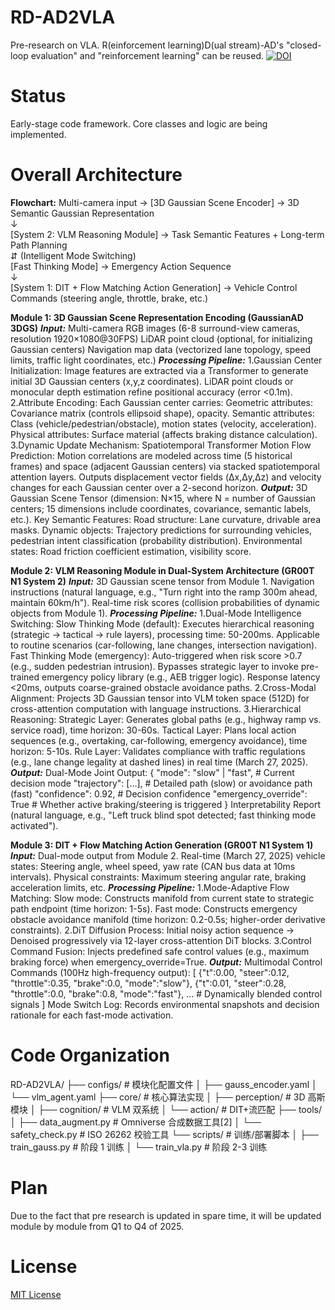 # RD-AD2VLA
Pre-research on VLA. R(einforcement learning)D(ual stream)-AD's "closed-loop evaluation" and "reinforcement learning" can be reused.
[![DOI](https://zenodo.org/badge/DOI/10.5281/zenodo.15073856.svg)](https://doi.org/10.5281/zenodo.15073856)

# Status
Early-stage code framework. Core classes and logic are being implemented.  

# Overall Architecture
**Flowchart:**
Multi-camera input → [3D Gaussian Scene Encoder] → 3D Semantic Gaussian Representation  
                      ↓  
[System 2: VLM Reasoning Module] → Task Semantic Features + Long-term Path Planning  
                      ⇵ (Intelligent Mode Switching)  
[Fast Thinking Mode] → Emergency Action Sequence  
                      ↓  
[System 1: DIT + Flow Matching Action Generation] → Vehicle Control Commands (steering angle, throttle, brake, etc.)  

**Module 1: 3D Gaussian Scene Representation Encoding (GaussianAD 3DGS)**
***Input:***
Multi-camera RGB images (6-8 surround-view cameras, resolution 1920×1080@30FPS)
LiDAR point cloud (optional, for initializing Gaussian centers)
Navigation map data (vectorized lane topology, speed limits, traffic light coordinates, etc.)
***Processing Pipeline:***
1.Gaussian Center Initialization:
Image features are extracted via a Transformer to generate initial 3D Gaussian centers (x,y,z coordinates).
LiDAR point clouds or monocular depth estimation refine positional accuracy (error <0.1m).
2.Attribute Encoding:
Each Gaussian center carries:
 Geometric attributes: Covariance matrix (controls ellipsoid shape), opacity.
 Semantic attributes: Class (vehicle/pedestrian/obstacle), motion states (velocity, acceleration).
 Physical attributes: Surface material (affects braking distance calculation).
3.Dynamic Update Mechanism:
Spatiotemporal Transformer Motion Flow Prediction:
Motion correlations are modeled across time (5 historical frames) and space (adjacent Gaussian centers) via stacked spatiotemporal attention layers.
Outputs displacement vector fields (Δx,Δy,Δz) and velocity changes for each Gaussian center over a 2-second horizon.
***Output:***
3D Gaussian Scene Tensor (dimension: N×15, where N = number of Gaussian centers; 15 dimensions include coordinates, covariance, semantic labels, etc.).
Key Semantic Features:
 Road structure: Lane curvature, drivable area masks.
 Dynamic objects: Trajectory predictions for surrounding vehicles, pedestrian intent classification (probability distribution).
 Environmental states: Road friction coefficient estimation, visibility score.

**Module 2: VLM Reasoning Module in Dual-System Architecture (GR00T N1 System 2)**
***Input:***
3D Gaussian scene tensor from Module 1.
Navigation instructions (natural language, e.g., "Turn right into the ramp 300m ahead, maintain 60km/h").
Real-time risk scores (collision probabilities of dynamic objects from Module 1).
***Processing Pipeline:***
1.Dual-Mode Intelligence Switching:
Slow Thinking Mode (default):
 Executes hierarchical reasoning (strategic → tactical → rule layers), processing time: 50-200ms.
 Applicable to routine scenarios (car-following, lane changes, intersection navigation).
Fast Thinking Mode (emergency):
 Auto-triggered when risk score >0.7 (e.g., sudden pedestrian intrusion).
 Bypasses strategic layer to invoke pre-trained emergency policy library (e.g., AEB trigger logic).
 Response latency <20ms, outputs coarse-grained obstacle avoidance paths.
2.Cross-Modal Alignment:
Projects 3D Gaussian tensor into VLM token space (512D) for cross-attention computation with language instructions.
3.Hierarchical Reasoning:
Strategic Layer: Generates global paths (e.g., highway ramp vs. service road), time horizon: 30-60s.
Tactical Layer: Plans local action sequences (e.g., overtaking, car-following, emergency avoidance), time horizon: 5-10s.
Rule Layer: Validates compliance with traffic regulations (e.g., lane change legality at dashed lines) in real time (March 27, 2025).
***Output:***
Dual-Mode Joint Output:
{
  "mode": "slow" | "fast",  # Current decision mode
  "trajectory": [...],       # Detailed path (slow) or avoidance path (fast)
  "confidence": 0.92,        # Decision confidence
  "emergency_override": True  # Whether active braking/steering is triggered
}
Interpretability Report (natural language, e.g., "Left truck blind spot detected; fast thinking mode activated").

**Module 3: DIT + Flow Matching Action Generation (GR00T N1 System 1)**
***Input:***
Dual-mode output from Module 2.
Real-time (March 27, 2025) vehicle states: Steering angle, wheel speed, yaw rate (CAN bus data at 10ms intervals).
Physical constraints: Maximum steering angular rate, braking acceleration limits, etc.
***Processing Pipeline:***
1.Mode-Adaptive Flow Matching:
Slow mode: Constructs manifold from current state to strategic path endpoint (time horizon: 1-5s).
Fast mode: Constructs emergency obstacle avoidance manifold (time horizon: 0.2-0.5s; higher-order derivative constraints).
2.DiT Diffusion Process:
Initial noisy action sequence → Denoised progressively via 12-layer cross-attention DiT blocks.
3.Control Command Fusion:
Injects predefined safe control values (e.g., maximum braking force) when emergency_override=True.
***Output:***
Multimodal Control Commands (100Hz high-frequency output):
[
  {"t":0.00, "steer":0.12, "throttle":0.35, "brake":0.0, "mode":"slow"},
  {"t":0.01, "steer":0.28, "throttle":0.0, "brake":0.8, "mode":"fast"},
  ... # Dynamically blended control signals
]
Mode Switch Log: Records environmental snapshots and decision rationale for each fast-mode activation.

# Code Organization
RD-AD2VLA/
├── configs/ # 模块化配置文件
│ ├── gauss_encoder.yaml
│ └── vlm_agent.yaml
├── core/ # 核心算法实现
│ ├── perception/ # 3D 高斯模块
│ ├── cognition/ # VLM 双系统
│ └── action/ # DIT+流匹配
├── tools/
│ ├── data_augment.py # Omniverse 合成数据工具[2]
│ └── safety_check.py # ISO 26262 校验工具
└── scripts/ # 训练/部署脚本
│ ├── train_gauss.py # 阶段 1 训练
│ └── train_vla.py # 阶段 2-3 训练

# Plan
Due to the fact that pre research is updated in spare time, it will be updated module by module from Q1 to Q4 of 2025.

# License
[MIT License](LICENSE)  

